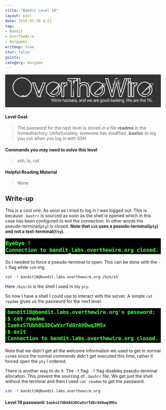 ```yaml
---
title: "Bandit Level 18"
layout: post
date: 2016-05-30 4:21
tag:
- Bandit
- OverTheWire
- Wargames
writeup: true
star: false
points:
category: Wargame
---
```


![OverTheWire logo](/assets/images/OverTheWire/logo.png)

#### Level Goal:

>The password for the next level is stored in a file **readme** in the homedirectory. Unfortunately, someone has modified **.bashrc** to log you out when you log in with SSH.

#### Commands you may need to solve this level

>ssh, ls, cat

#### Helpful Reading Material

>None

## Write-up

This is a cool one. As soon as I tried to log in I was logged out. This is because `.bashrc` is sourced as soon as the shell is opened which in this case has been configured to exit the connection. In other words the pseudo-terminal(`pty`) is closed. **Note that `ssh` uses a pseudo-terminal(`pty`) and not a text-terminal(`tty`).**

![.bashrc logout](/assets/images/OverTheWire/Bandit/auto_logout.png)

So I needed to force a pseudo-terminal to open. This can be done with the `-t` flag while `ssh`-ing.

~~~bash
ssh -t bandit18@bandit.labs.overthewire.org /bin/sh
~~~

Here `/bin/sh` is the shell I used in my `pty`.

So now I have a shell I could use to interact with the server. A simple `cat readme` gives us the password for the next level.

![The pseudo-shell](/assets/images/OverTheWire/Bandit/pseudo_shell.png)

Note that we didn't get all the welcome information we used to get in normal `ssh`es since the normal commands didn't get executed this time, rather it forced open the `pty` I ordered.

There is another way to do it. The `-T` flag. `-T` flag disables pseudo-terminal allocation. This prevent the sourcing of `.bashrc` file. We get just the shell without the terminal and then I used `cat readme` to get the password.

~~~bash
ssh -T bandit18@bandit.labs.overthewire.org
~~~

#### Level 19 password: `IueksS7Ubh8G3DCwVzrTd8rAVOwq3M5x`
